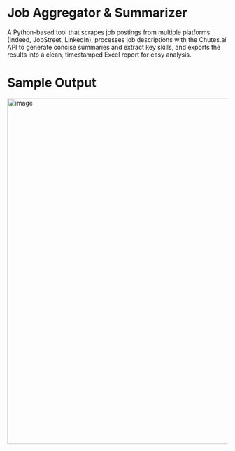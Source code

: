 # Job Aggregator & Summarizer

A Python-based tool that scrapes job postings from multiple platforms (Indeed, JobStreet, LinkedIn), processes job descriptions with the Chutes.ai API to generate concise summaries and extract key skills, and exports the results into a clean, timestamped Excel report for easy analysis.

# Sample Output

<img width="1920" height="791" alt="image" src="https://github.com/user-attachments/assets/ac1fca85-23a0-48cc-9da1-6f0a951cd096" />
